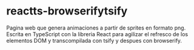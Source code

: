 # reactts-browserifytsify
Pagina web que genera animaciones a partir de sprites en formato png. Escrita en TypeScript con la libreria React para agilizar el refresco de los elementos DOM y transcompilada con tsify y despues con browserify. 
